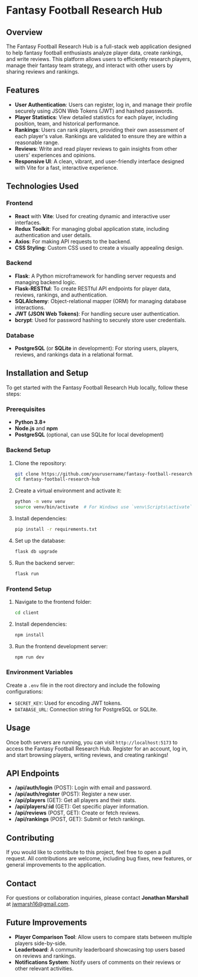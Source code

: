 # Fantasy Football Research Hub

## Overview
The Fantasy Football Research Hub is a full-stack web application designed to help fantasy football enthusiasts analyze player data, create rankings, and write reviews. This platform allows users to efficiently research players, manage their fantasy team strategy, and interact with other users by sharing reviews and rankings.

## Features
- **User Authentication**: Users can register, log in, and manage their profile securely using JSON Web Tokens (JWT) and hashed passwords.
- **Player Statistics**: View detailed statistics for each player, including position, team, and historical performance.
- **Rankings**: Users can rank players, providing their own assessment of each player's value. Rankings are validated to ensure they are within a reasonable range.
- **Reviews**: Write and read player reviews to gain insights from other users' experiences and opinions.
- **Responsive UI**: A clean, vibrant, and user-friendly interface designed with Vite for a fast, interactive experience.

## Technologies Used
### Frontend
- **React** with **Vite**: Used for creating dynamic and interactive user interfaces.
- **Redux Toolkit**: For managing global application state, including authentication and user details.
- **Axios**: For making API requests to the backend.
- **CSS Styling**: Custom CSS used to create a visually appealing design.

### Backend
- **Flask**: A Python microframework for handling server requests and managing backend logic.
- **Flask-RESTful**: To create RESTful API endpoints for player data, reviews, rankings, and authentication.
- **SQLAlchemy**: Object-relational mapper (ORM) for managing database interactions.
- **JWT (JSON Web Tokens)**: For handling secure user authentication.
- **bcrypt**: Used for password hashing to securely store user credentials.

### Database
- **PostgreSQL** (or **SQLite** in development): For storing users, players, reviews, and rankings data in a relational format.

## Installation and Setup
To get started with the Fantasy Football Research Hub locally, follow these steps:

### Prerequisites
- **Python 3.8+**
- **Node.js** and **npm**
- **PostgreSQL** (optional, can use SQLite for local development)

### Backend Setup
1. Clone the repository:
   ```sh
   git clone https://github.com/yourusername/fantasy-football-research-hub.git
   cd fantasy-football-research-hub
   ```
2. Create a virtual environment and activate it:
   ```sh
   python -m venv venv
   source venv/bin/activate  # For Windows use `venv\Scripts\activate`
   ```
3. Install dependencies:
   ```sh
   pip install -r requirements.txt
   ```
4. Set up the database:
   ```sh
   flask db upgrade
   ```
5. Run the backend server:
   ```sh
   flask run
   ```

### Frontend Setup
1. Navigate to the frontend folder:
   ```sh
   cd client
   ```
2. Install dependencies:
   ```sh
   npm install
   ```
3. Run the frontend development server:
   ```sh
   npm run dev
   ```

### Environment Variables
Create a `.env` file in the root directory and include the following configurations:
- `SECRET_KEY`: Used for encoding JWT tokens.
- `DATABASE_URL`: Connection string for PostgreSQL or SQLite.

## Usage
Once both servers are running, you can visit `http://localhost:5173` to access the Fantasy Football Research Hub. Register for an account, log in, and start browsing players, writing reviews, and creating rankings!

## API Endpoints
- **/api/auth/login** (POST): Login with email and password.
- **/api/auth/register** (POST): Register a new user.
- **/api/players** (GET): Get all players and their stats.
- **/api/players/:id** (GET): Get specific player information.
- **/api/reviews** (POST, GET): Create or fetch reviews.
- **/api/rankings** (POST, GET): Submit or fetch rankings.

## Contributing
If you would like to contribute to this project, feel free to open a pull request. All contributions are welcome, including bug fixes, new features, or general improvements to the application.

## Contact
For questions or collaboration inquiries, please contact **Jonathan Marshall** at jwmarsh16@gmail.com.

## Future Improvements
- **Player Comparison Tool**: Allow users to compare stats between multiple players side-by-side.
- **Leaderboard**: A community leaderboard showcasing top users based on reviews and rankings.
- **Notifications System**: Notify users of comments on their reviews or other relevant activities.

